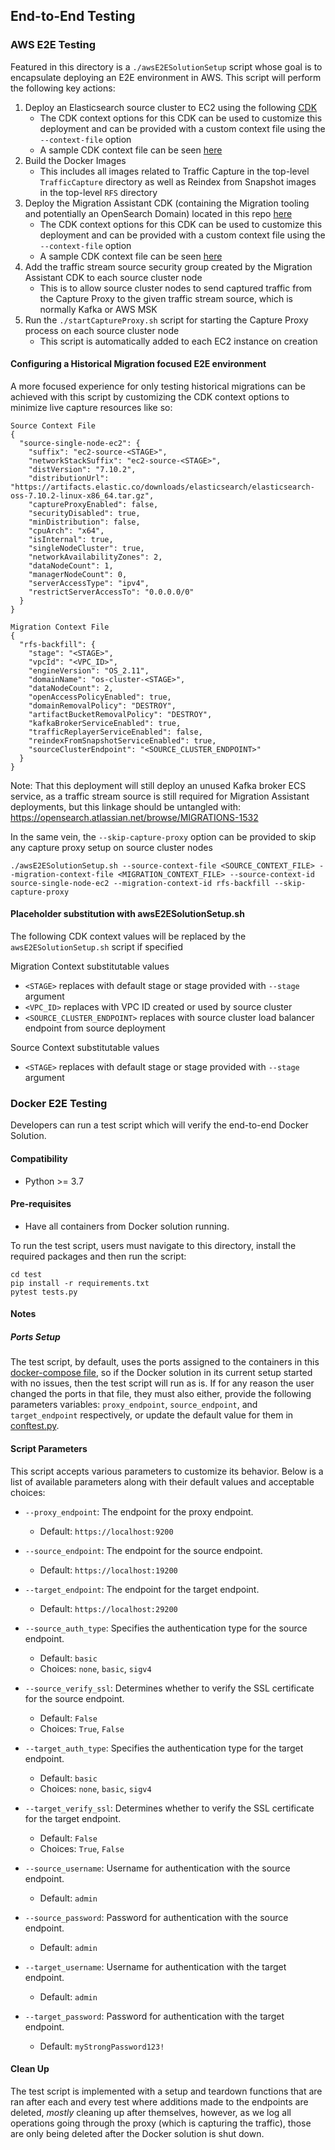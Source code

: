 ## End-to-End Testing

### AWS E2E Testing
Featured in this directory is a `./awsE2ESolutionSetup` script whose goal is to encapsulate deploying an E2E environment in AWS. This script will perform the following key actions:
1. Deploy an Elasticsearch source cluster to EC2 using the following [CDK](https://github.com/lewijacn/opensearch-cluster-cdk/tree/migration-es)
   * The CDK context options for this CDK can be used to customize this deployment and can be provided with a custom context file using the `--context-file` option
   * A sample CDK context file can be seen [here](defaultSourceContext.json)
2. Build the Docker Images
   * This includes all images related to Traffic Capture in the top-level `TrafficCapture` directory as well as Reindex from Snapshot images in the top-level `RFS` directory
3. Deploy the Migration Assistant CDK (containing the Migration tooling and potentially an OpenSearch Domain) located in this repo [here](../deployment/cdk/opensearch-service-migration)
   * The CDK context options for this CDK can be used to customize this deployment and can be provided with a custom context file using the `--context-file` option
   * A sample CDK context file can be seen [here](defaultMigrationContext.json)
4. Add the traffic stream source security group created by the Migration Assistant CDK to each source cluster node
   * This is to allow source cluster nodes to send captured traffic from the Capture Proxy to the given traffic stream source, which is normally Kafka or AWS MSK
5. Run the `./startCaptureProxy.sh` script for starting the Capture Proxy process on each source cluster node
   * This script is automatically added to each EC2 instance on creation

#### Configuring a Historical Migration focused E2E environment
A more focused experience for only testing historical migrations can be achieved with this script by customizing the CDK context options to minimize live capture resources like so:
```
Source Context File
{
  "source-single-node-ec2": {
    "suffix": "ec2-source-<STAGE>",
    "networkStackSuffix": "ec2-source-<STAGE>",
    "distVersion": "7.10.2",
    "distributionUrl": "https://artifacts.elastic.co/downloads/elasticsearch/elasticsearch-oss-7.10.2-linux-x86_64.tar.gz",
    "captureProxyEnabled": false,
    "securityDisabled": true,
    "minDistribution": false,
    "cpuArch": "x64",
    "isInternal": true,
    "singleNodeCluster": true,
    "networkAvailabilityZones": 2,
    "dataNodeCount": 1,
    "managerNodeCount": 0,
    "serverAccessType": "ipv4",
    "restrictServerAccessTo": "0.0.0.0/0"
  }
}

Migration Context File
{
  "rfs-backfill": {
    "stage": "<STAGE>",
    "vpcId": "<VPC_ID>",
    "engineVersion": "OS_2.11",
    "domainName": "os-cluster-<STAGE>",
    "dataNodeCount": 2,
    "openAccessPolicyEnabled": true,
    "domainRemovalPolicy": "DESTROY",
    "artifactBucketRemovalPolicy": "DESTROY",
    "kafkaBrokerServiceEnabled": true,
    "trafficReplayerServiceEnabled": false,
    "reindexFromSnapshotServiceEnabled": true,
    "sourceClusterEndpoint": "<SOURCE_CLUSTER_ENDPOINT>"
  }
}
```
Note: That this deployment will still deploy an unused Kafka broker ECS service, as a traffic stream source is still required for Migration Assistant deployments, but this linkage should be untangled with: https://opensearch.atlassian.net/browse/MIGRATIONS-1532

In the same vein, the `--skip-capture-proxy` option can be provided to skip any capture proxy setup on source cluster nodes
```
./awsE2ESolutionSetup.sh --source-context-file <SOURCE_CONTEXT_FILE> --migration-context-file <MIGRATION_CONTEXT_FILE> --source-context-id source-single-node-ec2 --migration-context-id rfs-backfill --skip-capture-proxy
```

#### Placeholder substitution with awsE2ESolutionSetup.sh

The following CDK context values will be replaced by the `awsE2ESolutionSetup.sh` script if specified

Migration Context substitutable values
* `<STAGE>` replaces with default stage or stage provided with `--stage` argument
* `<VPC_ID>` replaces with VPC ID created or used by source cluster
* `<SOURCE_CLUSTER_ENDPOINT>` replaces with source cluster load balancer endpoint from source deployment

Source Context substitutable values
* `<STAGE>` replaces with default stage or stage provided with `--stage` argument




### Docker E2E Testing
Developers can run a test script which will verify the end-to-end Docker Solution.

#### Compatibility
* Python >= 3.7

#### Pre-requisites

* Have all containers from Docker solution running.

To run the test script, users must navigate to this directory,
install the required packages and then run the script:

```
cd test
pip install -r requirements.txt
pytest tests.py
```

#### Notes

##### Ports Setup
The test script, by default, uses the ports assigned to the containers in this
[docker-compose file](../TrafficCapture/dockerSolution/src/main/docker/docker-compose.yml), so if the Docker solution in
its current setup started with no issues, then the test script will run as is. If for any reason
the user changed the ports in that file, they must also either, provide the following parameters variables:
`proxy_endpoint`, `source_endpoint`, and `target_endpoint` respectively, or update the default value
 for them in [conftest.py](conftest.py).


#### Script Parameters

This script accepts various parameters to customize its behavior. Below is a list of available parameters along with their default values and acceptable choices:

- `--proxy_endpoint`: The endpoint for the proxy endpoint.
    - Default: `https://localhost:9200`

- `--source_endpoint`: The endpoint for the source endpoint.
    - Default: `https://localhost:19200`

- `--target_endpoint`: The endpoint for the target endpoint.
    - Default: `https://localhost:29200`

- `--source_auth_type`: Specifies the authentication type for the source endpoint.
    - Default: `basic`
    - Choices: `none`, `basic`, `sigv4`

- `--source_verify_ssl`: Determines whether to verify the SSL certificate for the source endpoint.
    - Default: `False`
    - Choices: `True`, `False`

- `--target_auth_type`: Specifies the authentication type for the target endpoint.
    - Default: `basic`
    - Choices: `none`, `basic`, `sigv4`

- `--target_verify_ssl`: Determines whether to verify the SSL certificate for the target endpoint.
    - Default: `False`
    - Choices: `True`, `False`

- `--source_username`: Username for authentication with the source endpoint.
    - Default: `admin`

- `--source_password`: Password for authentication with the source endpoint.
    - Default: `admin`

- `--target_username`: Username for authentication with the target endpoint.
    - Default: `admin`

- `--target_password`: Password for authentication with the target endpoint.
    - Default: `myStrongPassword123!`


#### Clean Up
The test script is implemented with a setup and teardown functions that are ran after
each and every test where additions made to the endpoints are deleted, *mostly* cleaning up after themselves, however,
as we log all operations going through the proxy (which is capturing the traffic), those are only being
deleted after the Docker solution is shut down.